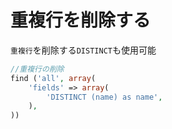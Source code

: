 # 重複行を削除する

`重複行`を削除する`DISTINCT`も使用可能

```php
//重複行の削除
find ('all', array(
    'fields' => array(
        'DISTINCT (name) as name',
    ),
))
```
